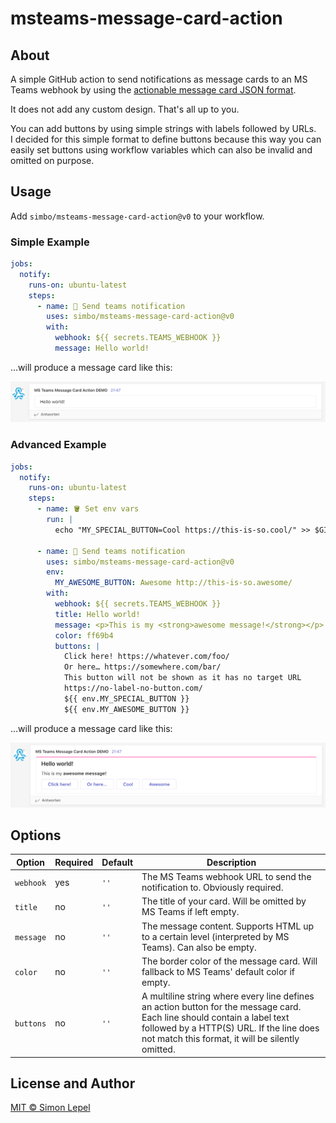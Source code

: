 # msteams-message-card-action

## About

A simple GitHub action to send notifications as message cards to an MS Teams
webhook by using the [actionable message card JSON format](https://docs.microsoft.com/en-us/outlook/actionable-messages/message-card-reference).

It does not add any custom design. That's all up to you.

You can add buttons by using simple strings with labels followed by URLs.  
I decided for this simple format to define buttons because this way you can
easily set buttons using workflow variables which can also be invalid and
omitted on purpose.

## Usage

Add `simbo/msteams-message-card-action@v0` to your workflow.

### Simple Example

```yml
jobs:
  notify:
    runs-on: ubuntu-latest
    steps:
      - name: 📣 Send teams notification
        uses: simbo/msteams-message-card-action@v0
        with:
          webhook: ${{ secrets.TEAMS_WEBHOOK }}
          message: Hello world!
```

…will produce a message card like this:

![simple example output](./example-simple.png)

### Advanced Example

```yml
jobs:
  notify:
    runs-on: ubuntu-latest
    steps:
      - name: 🪣 Set env vars
        run: |
          echo "MY_SPECIAL_BUTTON=Cool https://this-is-so.cool/" >> $GITHUB_ENV

      - name: 📣 Send teams notification
        uses: simbo/msteams-message-card-action@v0
        env:
          MY_AWESOME_BUTTON: Awesome http://this-is-so.awesome/
        with:
          webhook: ${{ secrets.TEAMS_WEBHOOK }}
          title: Hello world!
          message: <p>This is my <strong>awesome message!</strong></p>
          color: ff69b4
          buttons: |
            Click here! https://whatever.com/foo/
            Or here… https://somewhere.com/bar/
            This button will not be shown as it has no target URL
            https://no-label-no-button.com/
            ${{ env.MY_SPECIAL_BUTTON }}
            ${{ env.MY_AWESOME_BUTTON }}
```

…will produce a message card like this:

![advanced example output](./example-advanced.png)

## Options

| Option    | Required | Default | Description                                                                                                                                                                                                              |
| --------- | -------- | ------- | ------------------------------------------------------------------------------------------------------------------------------------------------------------------------------------------------------------------------ |
| `webhook` | yes      | `''`    | The MS Teams webhook URL to send the notification to. Obviously required.                                                                                                                                                |
| `title`   | no       | `''`    | The title of your card. Will be omitted by MS Teams if left empty.                                                                                                                                                       |
| `message` | no       | `''`    | The message content. Supports HTML up to a certain level (interpreted by MS Teams). Can also be empty.                                                                                                                   |
| `color`   | no       | `''`    | The border color of the message card. Will fallback to MS Teams' default color if empty.                                                                                                                                 |
| `buttons` | no       | `''`    | A multiline string where every line defines an action button for the message card. Each line should contain a label text followed by a HTTP(S) URL. If the line does not match this format, it will be silently omitted. |

## License and Author

[MIT &copy; Simon Lepel](http://simbo.mit-license.org/)
